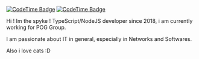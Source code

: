 [![CodeTime Badge](https://img.shields.io/endpoint?style=for-the-badge&color=222&url=https%3A%2F%2Fapi.codetime.dev%2Fshield%3Fid%3D31053%26project%3D%26in=604800000)](https://codetime.dev)
[![CodeTime Badge](https://img.shields.io/endpoint?style=for-the-badge&color=222&url=https%3A%2F%2Fapi.codetime.dev%2Fshield%3Fid%3D31053%26project%3DPOG-DataTracker-L%26in=604800000)](https://codetime.dev)

Hi ! Im the spyke !
TypeScript/NodeJS developer since 2018, i am currently working for POG Group.

I am passionate about IT in general, especially in Networks and Softwares.

Also i love cats :D
